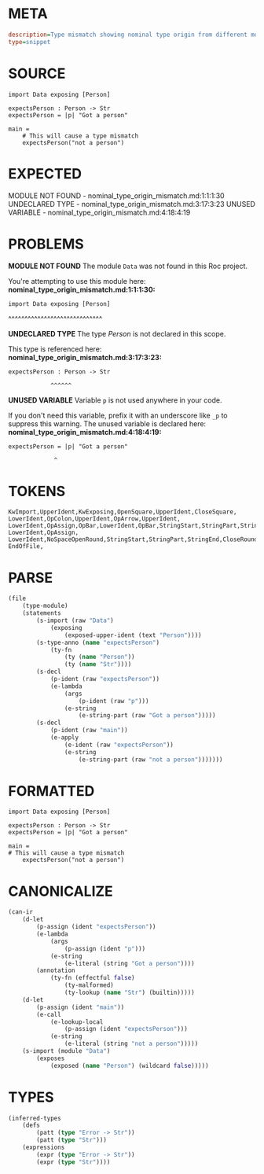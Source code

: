 # META
~~~ini
description=Type mismatch showing nominal type origin from different module
type=snippet
~~~
# SOURCE
~~~roc
import Data exposing [Person]

expectsPerson : Person -> Str
expectsPerson = |p| "Got a person"

main =
    # This will cause a type mismatch
    expectsPerson("not a person")
~~~
# EXPECTED
MODULE NOT FOUND - nominal_type_origin_mismatch.md:1:1:1:30
UNDECLARED TYPE - nominal_type_origin_mismatch.md:3:17:3:23
UNUSED VARIABLE - nominal_type_origin_mismatch.md:4:18:4:19
# PROBLEMS
**MODULE NOT FOUND**
The module `Data` was not found in this Roc project.

You're attempting to use this module here:
**nominal_type_origin_mismatch.md:1:1:1:30:**
```roc
import Data exposing [Person]
```
^^^^^^^^^^^^^^^^^^^^^^^^^^^^^


**UNDECLARED TYPE**
The type _Person_ is not declared in this scope.

This type is referenced here:
**nominal_type_origin_mismatch.md:3:17:3:23:**
```roc
expectsPerson : Person -> Str
```
                ^^^^^^


**UNUSED VARIABLE**
Variable `p` is not used anywhere in your code.

If you don't need this variable, prefix it with an underscore like `_p` to suppress this warning.
The unused variable is declared here:
**nominal_type_origin_mismatch.md:4:18:4:19:**
```roc
expectsPerson = |p| "Got a person"
```
                 ^


# TOKENS
~~~zig
KwImport,UpperIdent,KwExposing,OpenSquare,UpperIdent,CloseSquare,
LowerIdent,OpColon,UpperIdent,OpArrow,UpperIdent,
LowerIdent,OpAssign,OpBar,LowerIdent,OpBar,StringStart,StringPart,StringEnd,
LowerIdent,OpAssign,
LowerIdent,NoSpaceOpenRound,StringStart,StringPart,StringEnd,CloseRound,
EndOfFile,
~~~
# PARSE
~~~clojure
(file
	(type-module)
	(statements
		(s-import (raw "Data")
			(exposing
				(exposed-upper-ident (text "Person"))))
		(s-type-anno (name "expectsPerson")
			(ty-fn
				(ty (name "Person"))
				(ty (name "Str"))))
		(s-decl
			(p-ident (raw "expectsPerson"))
			(e-lambda
				(args
					(p-ident (raw "p")))
				(e-string
					(e-string-part (raw "Got a person")))))
		(s-decl
			(p-ident (raw "main"))
			(e-apply
				(e-ident (raw "expectsPerson"))
				(e-string
					(e-string-part (raw "not a person")))))))
~~~
# FORMATTED
~~~roc
import Data exposing [Person]

expectsPerson : Person -> Str
expectsPerson = |p| "Got a person"

main = 
# This will cause a type mismatch
	expectsPerson("not a person")
~~~
# CANONICALIZE
~~~clojure
(can-ir
	(d-let
		(p-assign (ident "expectsPerson"))
		(e-lambda
			(args
				(p-assign (ident "p")))
			(e-string
				(e-literal (string "Got a person"))))
		(annotation
			(ty-fn (effectful false)
				(ty-malformed)
				(ty-lookup (name "Str") (builtin)))))
	(d-let
		(p-assign (ident "main"))
		(e-call
			(e-lookup-local
				(p-assign (ident "expectsPerson")))
			(e-string
				(e-literal (string "not a person")))))
	(s-import (module "Data")
		(exposes
			(exposed (name "Person") (wildcard false)))))
~~~
# TYPES
~~~clojure
(inferred-types
	(defs
		(patt (type "Error -> Str"))
		(patt (type "Str")))
	(expressions
		(expr (type "Error -> Str"))
		(expr (type "Str"))))
~~~
